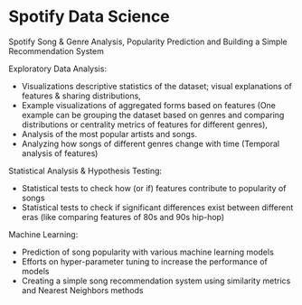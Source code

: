 # Spotify Data Science
Spotify Song &amp; Genre Analysis, Popularity Prediction and Building a Simple Recommendation System

Exploratory Data Analysis:
- Visualizations descriptive statistics of the dataset; visual explanations of features &
sharing distributions,
- Example visualizations of aggregated forms based on features (One example can be
grouping the dataset based on genres and comparing distributions or centrality metrics of
features for different genres),
- Analysis of the most popular artists and songs.
- Analyzing how songs of different genres change with time (Temporal analysis of features)

Statistical Analysis & Hypothesis Testing:
- Statistical tests to check how (or if) features contribute to popularity of songs
- Statistical tests to check if significant differences exist between different eras (like
comparing features of 80s and 90s hip-hop)

Machine Learning:
- Prediction of song popularity with various machine learning models
- Efforts on hyper-parameter tuning to increase the performance of models
- Creating a simple song recommendation system using similarity metrics and Nearest Neighbors methods
